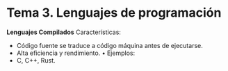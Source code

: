 # Tema 3. Lenguajes de programación
**Lenguajes Compilados**
 Características:
 - Código fuente se traduce a código máquina antes de ejecutarse.
 - Alta eficiencia y rendimiento.
• Ejemplos:
 - C, C++, Rust.
